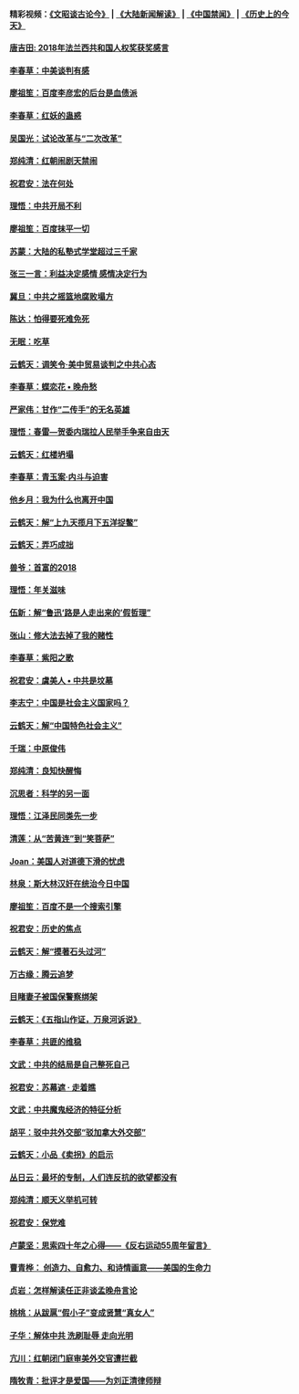 #### 精彩视频：[《文昭谈古论今》](https://github.com/gfw-breaker/wenzhao) | [《大陆新闻解读》](https://github.com/gfw-breaker/ntdtv-comedy) | [《中国禁闻》](https://github.com/gfw-breaker/ntdtv-news) | [《历史上的今天》](https://github.com/gfw-breaker/today-in-history) 

#### [唐吉田: 2018年法兰西共和国人权奖获奖感言](../pages/nsc993/n11021537.md?t=02031505) 

#### [李春草：中美谈判有感](../pages/nsc993/n11019776.md?t=02031505) 

#### [廖祖笙：百度李彦宏的后台是血债派](../pages/nsc993/n11019767.md?t=02031505) 

#### [李春草：红妖的蛊惑](../pages/nsc993/n11017095.md?t=02031505) 

#### [吴国光：试论改革与“二次改革”](../pages/nsc993/n11017055.md?t=02031505) 

#### [郑纯清：红朝闹剧天禁闹](../pages/nsc993/n11017030.md?t=02031505) 

#### [祝君安：法在何处](../pages/nsc993/n11017021.md?t=02031505) 

#### [理悟：中共开局不利](../pages/nsc993/n11016938.md?t=02031505) 

#### [廖祖笙：百度抹平一切](../pages/nsc993/n11014925.md?t=02031505) 

#### [苏蒙：大陆的私塾式学堂超过三千家](../pages/nsc993/n11014334.md?t=02031505) 

#### [张三一言：利益决定感情 感情决定行为](../pages/nsc993/n11012463.md?t=02031505) 

#### [冀旦：中共之摇篮地腐败塌方](../pages/nsc993/n11009533.md?t=02031505) 

#### [陈达：怕得要死难免死](../pages/nsc993/n11009520.md?t=02031505) 

#### [无眠：吃草](../pages/nsc993/n11007940.md?t=02031505) 

#### [云鹤天：调笑令‧美中贸易谈判之中共心态](../pages/nsc993/n11007670.md?t=02031505) 

#### [李春草：蝶恋花  •  晚舟愁](../pages/nsc993/n11006605.md?t=02031505) 

#### [严家伟：甘作“二传手”的无名英雄](../pages/nsc993/n11005340.md?t=02031505) 

#### [理悟：春雷—贺委内瑞拉人民举手争来自由天](../pages/nsc993/n11005334.md?t=02031505) 

#### [云鹤天：红楼坍塌](../pages/nsc993/n11005318.md?t=02031505) 

#### [李春草：青玉案·内斗与迫害](../pages/nsc993/n11005306.md?t=02031505) 

#### [他乡月：我为什么也离开中国](../pages/nsc993/n11003553.md?t=02031505) 

#### [云鹤天：解“上九天揽月下五洋捉鳖”](../pages/nsc993/n11000750.md?t=02031505) 

#### [云鹤天：弄巧成拙](../pages/nsc993/n11000722.md?t=02031505) 

#### [兽爷：首富的2018](../pages/nsc993/n11000693.md?t=02031505) 

#### [理悟：年关滋味](../pages/nsc993/n10998847.md?t=02031505) 

#### [伍新：解“鲁迅‘路是人走出来的’假哲理”](../pages/nsc993/n10998777.md?t=02031505) 

#### [张山：修大法去掉了我的赌性](../pages/nsc993/n10997702.md?t=02031505) 

#### [李春草：紫阳之歌](../pages/nsc993/n10997679.md?t=02031505) 

#### [祝君安：虞美人 • 中共是坟墓](../pages/nsc993/n10996090.md?t=02031505) 

#### [李志宁：中国是社会主义国家吗？](../pages/nsc993/n10996097.md?t=02031505) 

#### [云鹤天：解“中国特色社会主义”](../pages/nsc993/n10996043.md?t=02031505) 

#### [千瑞：中原俊伟](../pages/nsc993/n10995401.md?t=02031505) 

#### [郑纯清：良知快醒悔](../pages/nsc993/n10995385.md?t=02031505) 

#### [沉思者：科学的另一面](../pages/nsc993/n10996074.md?t=02031505) 

#### [理悟：江泽民同类先一步](../pages/nsc993/n10995378.md?t=02031505) 

#### [清莲：从“苦黄连”到“笑菩萨”](../pages/nsc993/n10995466.md?t=02031505) 

#### [Joan：美国人对道德下滑的忧虑](../pages/nsc993/n10995424.md?t=02031505) 

#### [林泉：斯大林汉奸在统治今日中国](../pages/nsc993/n10995210.md?t=02031505) 

#### [廖祖笙：百度不是一个搜索引擎](../pages/nsc993/n10994961.md?t=02031505) 

#### [祝君安：历史的焦点](../pages/nsc993/n10994925.md?t=02031505) 

#### [云鹤天：解“摸著石头过河”](../pages/nsc993/n10993325.md?t=02031505) 

#### [万古缘：腾云追梦](../pages/nsc993/n10993120.md?t=02031505) 

#### [目睹妻子被国保警察绑架](../pages/nsc993/n10991525.md?t=02031505) 

#### [云鹤天：《五指山作证，万泉河诉说》](../pages/nsc993/n10991603.md?t=02031505) 

#### [李春草：共匪的维稳](../pages/nsc993/n10991348.md?t=02031505) 

#### [文武：中共的结局是自己整死自己](../pages/nsc993/n10989899.md?t=02031505) 

#### [祝君安：苏幕遮 · 走着瞧](../pages/nsc993/n10988901.md?t=02031505) 

#### [文武：中共魔鬼经济的特征分析](../pages/nsc993/n10987387.md?t=02031505) 

#### [胡平：驳中共外交部“驳加拿大外交部”](../pages/nsc993/n10987378.md?t=02031505) 

#### [云鹤天：小品《卖拐》的启示](../pages/nsc993/n10984392.md?t=02031505) 

#### [丛日云：最坏的专制，人们连反抗的欲望都没有](../pages/nsc993/n10984377.md?t=02031505) 

#### [郑纯清：顺天义举机可转](../pages/nsc993/n10984369.md?t=02031505) 

#### [祝君安：保党难](../pages/nsc993/n10984362.md?t=02031505) 

#### [卢蒙坚：思索四十年之心得——《反右运动55周年留言》](../pages/nsc993/n10984355.md?t=02031505) 

#### [曹青桦： 创造力、自愈力、和诗情画意——美国的生命力](../pages/nsc993/n10984216.md?t=02031505) 

#### [贞岩：怎样解读任正非谈孟晚舟言论](../pages/nsc993/n10984650.md?t=02031505) 

#### [桃桃：从跋扈“假小子”变成贤慧“真女人”](../pages/nsc993/n10984416.md?t=02031505) 

#### [子华：解体中共 洗刷耻辱 走向光明](../pages/nsc993/n10984019.md?t=02031505) 

#### [亢川：红朝闭门庭审美外交官遭拦截](../pages/nsc993/n10984050.md?t=02031505) 

#### [隋牧青：批评才是爱国——为刘正清律师辩](../pages/nsc993/n10983057.md?t=02031505) 

